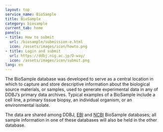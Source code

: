 ```yaml
---
layout: top
service_name: BioSample
title: BioSample
category: biosample
current_tab: home
panels:
- title: How to submit
  url: /biosample/submission-e.html
  icon: /assets/images/icon/howto.png
- title: Login and submit
  url: https://ddbj.nig.ac.jp/D-way/
  icon: /assets/images/icon/submit.png
lang: en
---
```


The BioSample database was developed to serve as a central location in which to capture and store descriptive information about the biological source materials, or samples, used to generate experimental data in any of DDBJ’s primary data archives. Typical examples of a BioSample include a cell line, a primary tissue biopsy, an individual organism, or an environmental isolate.

The data are shared among DDBJ, [EBI](https://www.ebi.ac.uk/biosamples/) and [NCBI](https://www.ncbi.nlm.nih.gov/biosample) BioSample databases; all sample information in one of these databases will also be held in the other database.
